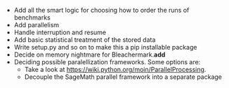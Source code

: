 - Add all the smart logic for choosing how to order the runs of benchmarks
- Add parallelism
- Handle interruption and resume
- Add basic statistical treatment of the stored data
- Write setup.py and so on to make this a pip installable package
- Decide on memory nightmare for Bleachermark.__add__
- Deciding possible paralellization frameworks. Some options are:
    - Take a look at https://wiki.python.org/moin/ParallelProcessing.
    - Decouple the SageMath parallel framework into a separate package
